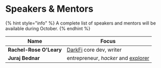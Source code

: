 # Speakers & Mentors

{% hint style="info" %}
A complete list of speakers and mentors will be available during October.
{% endhint %}

| Name                    | Focus                                                           |
| ----------------------- | --------------------------------------------------------------- |
| **Rachel-Rose O'Leary** | [DarkFi](https://dark.fi/) core dev, writer                     |
| **Juraj Bednar**        | entrepreneur, _hacker_ and [explorer](https://juraj.bednar.io/) |
